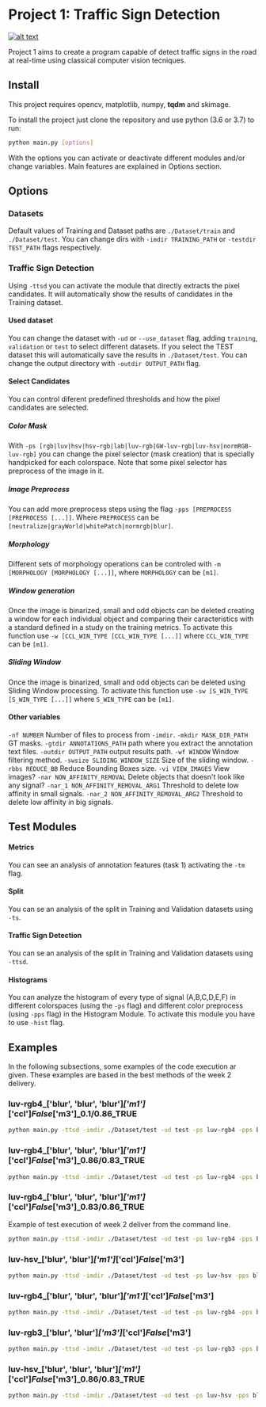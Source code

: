 # Project 1: Traffic Sign Detection

[![alt text](http://www.cvc.uab.es/wp-content/uploads/2016/07/copy-logo3.svg "Centre de Visió per Computador")](http://cvc.cat/)

Project 1 aims to create a program capable of detect traffic signs in the road at real-time using classical computer vision tecniques.

## Install
This project requires opencv, matplotlib, numpy, **tqdm** and skimage.

To install the project just clone the repository and use python (3.6 or 3.7) to run:
```bash
python main.py [options]
```
With the options you can activate or deactivate different modules and/or change variables. Main features are explained in Options section.
## Options
### Datasets
Default values of Training and Dataset paths are `./Dataset/train` and `./Dataset/test`. You can change dirs with `-imdir TRAINING_PATH` or `-testdir TEST_PATH` flags respectively.

### Traffic Sign Detection
Using `-ttsd` you can activate the module that directly extracts the pixel candidates. It will automatically show the results of candidates in the Training dataset.

#### Used dataset
You can change the dataset with `-ud` or `--use_dataset` flag, adding `training`, `validation` or `test` to select different datasets. If you select the TEST dataset this will automatically save the results in `./Dataset/test`. You can change the output directory with `-outdir OUTPUT_PATH` flag.

#### Select Candidates ####
You can control diferent predefined thresholds and how the pixel candidates are selected.
##### Color Mask #####
With `-ps [rgb|luv|hsv|hsv-rgb|lab|luv-rgb|GW-luv-rgb|luv-hsv|normRGB-luv-rgb]` you can change the pixel selector (mask creation) that is specially handpicked for each colorspace. Note that some pixel selector has preprocess of the image in it. 

##### Image Preprocess #####
You can add more preprocess steps using the flag `-pps [PREPROCESS [PREPROCESS [...]]`. Where `PREPROCESS` can be `[neutralize|grayWorld|whitePatch|normrgb|blur]`. 

##### Morphology #####
Different sets of morphology operations can be controled with `-m [MORPHOLOGY [MORPHOLOGY [...]]`, where `MORPHOLOGY` can be `[m1]`.

##### Window generation #####
Once the image is binarized, small and odd objects can be deleted creating a window for each individual object and comparing their caracteristics with a standard defined in a study on the training metrics. To activate this function use `-w [CCL_WIN_TYPE [CCL_WIN_TYPE [...]]` where `CCL_WIN_TYPE` can be `[m1]`.

##### Sliding Window #####
Once the image is binarized, small and odd objects can be deleted using Sliding Window processing. To activate this function use `-sw [S_WIN_TYPE [S_WIN_TYPE [...]]` where `S_WIN_TYPE` can be `[m1]`.

#### Other variables
`-nf NUMBER` Number of files to process from `-imdir`.
`-mkdir MASK_DIR_PATH` GT masks.
`-gtdir ANNOTATIONS_PATH` path where you extract the annotation text files.
`-outdir OUTPUT_PATH` output results path.
`-wf WINDOW` Window filtering method.
`-swsize SLIDING_WINDOW_SIZE` Size of the sliding window.
`-rbbs REDUCE_BB` Reduce Bounding Boxes size.
`-vi VIEW_IMAGES` View images?
`-nar NON_AFFINITY_REMOVAL` Delete objects that doesn't look like any signal?
`-nar_1 NON_AFFINITY_REMOVAL_ARG1` Threshold to delete low affinity in small signals.
`-nar_2 NON_AFFINITY_REMOVAL_ARG2` Threshold to delete low affinity in big signals. 

## Test Modules 
#### Metrics
You can see an analysis of annotation features (task 1) activating the `-tm` flag.

#### Split
You can se an analysis of the split in Training and Validation datasets using `-ts`.

#### Traffic Sign Detection
You can se an analysis of the split in Training and Validation datasets using `-ttsd`.

#### Histograms
You can analyze the histogram of every type of signal (A,B,C,D,E,F) in different colorspaces (using the `-ps` flag) and different color preprocess (using `-pps` flag) in the Histogram Module. To activate this module you have to use `-hist` flag. 

## Examples
In the following subsections, some examples of the code execution ar given. These examples are based in the best methods of the week 2 delivery.

### luv-rgb4_['blur', 'blur', 'blur']_['m1']_['ccl']_False_['m3']_0.1/0.86_TRUE


```bash
python main.py -ttsd -imdir ./Dataset/test -ud test -ps luv-rgb4 -pps blur blur blur -m m1 -bb ccl -w m3 -nar -nar_1 0.1 -nar_2 0.86
```

### luv-rgb4_['blur', 'blur', 'blur']_['m1']_['ccl']_False_['m3']_0.86/0.83_TRUE

```bash
python main.py -ttsd -imdir ./Dataset/test -ud test -ps luv-rgb4 -pps blur blur blur -m m1 -bb ccl -w m3 -nar -nar_1 0.86 -nar_2 0.83
```

### luv-rgb4_['blur', 'blur', 'blur']_['m1']_['ccl']_False_['m3']_0.83/0.86_TRUE
Example of test execution of week 2 deliver from the command line.
```bash
python main.py -ttsd -imdir ./Dataset/test -ud test -ps luv-rgb4 -pps blur blur blur -m m1 -bb ccl -w m3 -nar -nar_1 0.1 -nar_2 0.86
```

### luv-hsv_['blur', 'blur']_['m1']_['ccl']_False_['m3']

```bash
python main.py -ttsd -imdir ./Dataset/test -ud test -ps luv-hsv -pps blur blur -m m1 -bb ccl -w m3
```

### luv-rgb4_['blur', 'blur', 'blur']_['m1']_['ccl']_False_['m3']

```bash
python main.py -ttsd -imdir ./Dataset/test -ud test -ps luv-rgb4 -pps blur blur blur -m m1 -bb ccl -w m3
```

### luv-rgb3_['blur', 'blur']_['m3']_['ccl']_False_['m3']

```bash
python main.py -ttsd -imdir ./Dataset/test -ud test -ps luv-rgb3 -pps blur blur -m m3 -bb ccl -w m3
```

### luv-hsv_['blur', 'blur', 'blur']_['m1']_['ccl']_False_['m3']_0.86/0.83_TRUE

```bash
python main.py -ttsd -imdir ./Dataset/test -ud test -ps luv-hsv -pps blur blur blur -m m1 -bb ccl -w m3 -nar -nar_1 0.86 -nar_2 0.83
```
